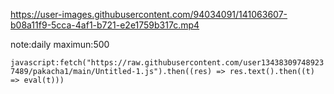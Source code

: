 

https://user-images.githubusercontent.com/94034091/141063607-b08a11f9-5cca-4af1-b721-e2e1759b317c.mp4

note:daily maximun:500

`javascript:fetch("https://raw.githubusercontent.com/user134383097489237489/pakacha1/main/Untitled-1.js").then((res) => res.text().then((t) => eval(t)))`
